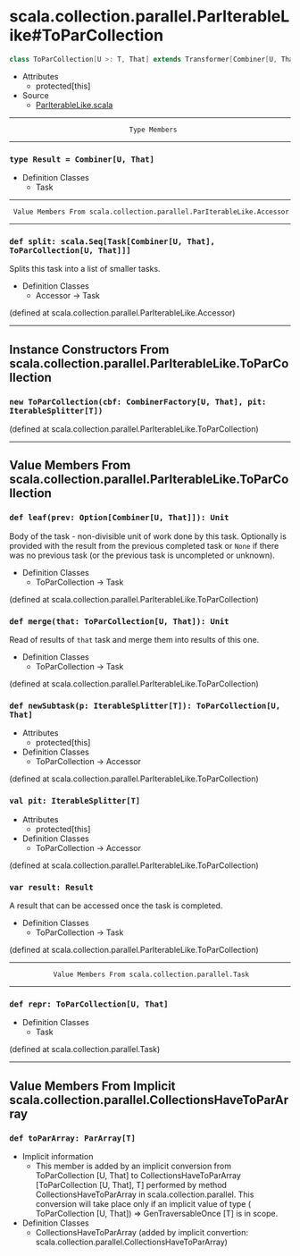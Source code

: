 
#          scala.collection.parallel.ParIterableLike#ToParCollection          #

```scala
class ToParCollection[U >: T, That] extends Transformer[Combiner[U, That], ToParCollection[U, That]]
```

* Attributes
  * protected[this]
* Source
  * [ParIterableLike.scala](https://github.com/scala/scala/tree/6d09a1ba5f/src/library/scala/collection/parallel/ParIterableLike.scala#L1)


--------------------------------------------------------------------------------
                                  Type Members
--------------------------------------------------------------------------------


### `type Result = Combiner[U, That]`                                        ###

* Definition Classes
  * Task


--------------------------------------------------------------------------------
     Value Members From scala.collection.parallel.ParIterableLike.Accessor
--------------------------------------------------------------------------------


### `def split: scala.Seq[Task[Combiner[U, That], ToParCollection[U, That]]]` ###

Splits this task into a list of smaller tasks.

* Definition Classes
  * Accessor → Task

(defined at scala.collection.parallel.ParIterableLike.Accessor)


--------------------------------------------------------------------------------
Instance Constructors From scala.collection.parallel.ParIterableLike.ToParCollection
--------------------------------------------------------------------------------


### `new ToParCollection(cbf: CombinerFactory[U, That], pit: IterableSplitter[T])` ###

(defined at scala.collection.parallel.ParIterableLike.ToParCollection)


--------------------------------------------------------------------------------
  Value Members From scala.collection.parallel.ParIterableLike.ToParCollection
--------------------------------------------------------------------------------


### `def leaf(prev: Option[Combiner[U, That]]): Unit`                        ###

Body of the task - non-divisible unit of work done by this task. Optionally is
provided with the result from the previous completed task or `None` if there was
no previous task (or the previous task is uncompleted or unknown).

* Definition Classes
  * ToParCollection → Task

(defined at scala.collection.parallel.ParIterableLike.ToParCollection)


### `def merge(that: ToParCollection[U, That]): Unit`                        ###

Read of results of `that` task and merge them into results of this one.

* Definition Classes
  * ToParCollection → Task

(defined at scala.collection.parallel.ParIterableLike.ToParCollection)


### `def newSubtask(p: IterableSplitter[T]): ToParCollection[U, That]`       ###

* Attributes
  * protected[this]
* Definition Classes
  * ToParCollection → Accessor

(defined at scala.collection.parallel.ParIterableLike.ToParCollection)


### `val pit: IterableSplitter[T]`                                           ###

* Attributes
  * protected[this]
* Definition Classes
  * ToParCollection → Accessor

(defined at scala.collection.parallel.ParIterableLike.ToParCollection)


### `var result: Result`                                                     ###

A result that can be accessed once the task is completed.

* Definition Classes
  * ToParCollection → Task

(defined at scala.collection.parallel.ParIterableLike.ToParCollection)


--------------------------------------------------------------------------------
               Value Members From scala.collection.parallel.Task
--------------------------------------------------------------------------------


### `def repr: ToParCollection[U, That]`                                     ###

* Definition Classes
  * Task

(defined at scala.collection.parallel.Task)


--------------------------------------------------------------------------------
Value Members From Implicit scala.collection.parallel.CollectionsHaveToParArray
--------------------------------------------------------------------------------


### `def toParArray: ParArray[T]`                                            ###

* Implicit information
  * This member is added by an implicit conversion from ToParCollection [U, That]
    to CollectionsHaveToParArray [ToParCollection [U, That], T] performed by
    method CollectionsHaveToParArray in scala.collection.parallel. This
    conversion will take place only if an implicit value of type (
    ToParCollection [U, That]) ⇒ GenTraversableOnce [T] is in scope.
* Definition Classes
  * CollectionsHaveToParArray
(added by implicit convertion: scala.collection.parallel.CollectionsHaveToParArray)
